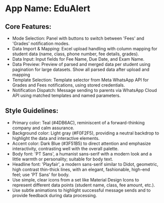# **App Name**: EduAlert

## Core Features:

- Mode Selection: Panel with buttons to switch between 'Fees' and 'Grades' notification modes.
- Data Import & Mapping: Excel upload handling with column mapping for student data (name, class, phone number, fee details, grades).
- Data Input: Input fields for Fee Name, Due Date, and Exam Name.
- Data Preview: Preview of parsed and merged data per student using pagination for large datasets. Show all parsed data after upload and mapping
- Template Selection: Template selector from Meta WhatsApp API for Grades and Fees notifications, using stored credentials.
- Notification Dispatch: Message sending to parents via WhatsApp Cloud API using matched templates and named parameters.

## Style Guidelines:

- Primary color: Teal (#4DB6AC), reminiscent of a forward-thinking company and calm assurance.
- Background color: Light gray (#F0F2F5), providing a neutral backdrop to highlight the data and interactive elements.
- Accent color: Dark Blue (#3F51B5) to direct attention and emphasize interactivity, contrasting well with the overall palette.
- Body font: 'PT Sans', a humanist sans-serif with a modern look and a little warmth or personality; suitable for body text.
- Headline font: 'Playfair', a modern sans-serif similar to Didot, geometric, high contrast thin-thick lines, with an elegant, fashionable, high-end feel; use 'PT Sans' for body.
- Use simple, clear icons from a set like Material Design Icons to represent different data points (student name, class, fee amount, etc.).
- Use subtle animations to highlight successful message sends and to provide feedback during data processing.